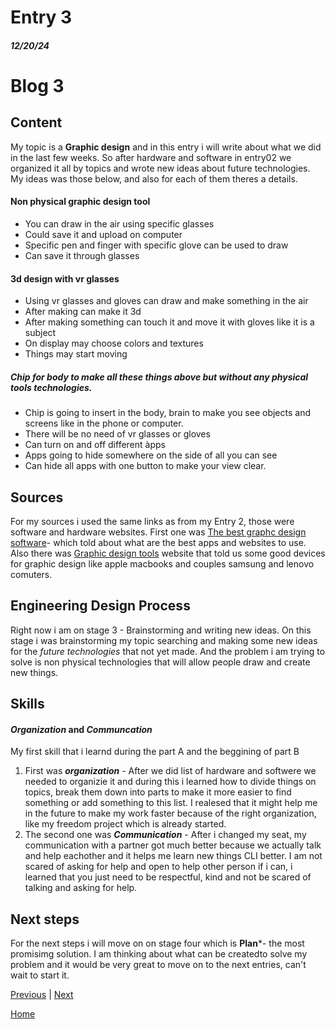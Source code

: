# Entry 3
##### 12/20/24

# Blog 3 

## Content
My topic is a **Graphic design** and in this entry i will write about what we did in the last few weeks. So after hardware and software in entry02 we organized it all by topics and wrote new ideas about future technologies. My ideas was those below, and also for each of them theres a details. 
#### Non physical graphic design tool 
- You can draw in the air using specific glasses
- Could save it and upload on computer 
- Specific pen and finger with specific glove can be used to draw 
- Can save it through glasses 
#### 3d design with vr glasses 
- Using vr glasses and gloves can draw and make something in the air 
- After making can make it 3d 
- After making something can touch it and move it with gloves like it is a subject
- On display may choose colors and textures
- Things may start moving
##### Chip for body to make all these things above but without any physical tools technologies.
- Chip is going to insert in the body, brain to make you see objects and screens like in the phone or computer.
- There will be no need of vr glasses or gloves 
- Can turn on and off different àpps 
- Apps going to hide somewhere on the side of all you can see
- Can hide all apps with one button to make your view clear.


## Sources
For my sources i used the same links as from my Entry 2, those were software and hardware websites. First one was [The best graphc design software](https://www.techradar.com/best/best-graphic-design-software)- which told about what are the best apps and websites  to use. Also there was [Graphic design tools](https://www.designity.com/blog/the-best-graphic-design-tools-every-designer-needs) website that told us some good devices for graphic design like apple macbooks and couples samsung and lenovo comuters. 
## Engineering Design Process
Right now i am on stage 3 - Brainstorming and writing new ideas. On this stage i was brainstorming my topic searching and making some new ideas for the _future technologies_ that not yet made. And the problem i am trying to solve is non physical technologies that will allow people draw and create new things. 

## Skills
#### _Organization_ and _Communcation_

My first skill that i learnd during the part A and the beggining of part B 
1. First was **_organization_** - After we did list of hardware and softwere we needed to organizie it and during this i learned how to divide things on topics, break them down into parts  to make it more easier to find something or add something to this list. I realesed that it might help me in the future to make my work faster because of the right organization, like my freedom project which is already started.
2. The second one was **_Communication_** - After i changed my seat, my communication with a partner got much better because we actually talk and help eachother and it helps me learn new things CLI better. I am not scared of asking for help and open to help other person if i can, i learned that you just need to be respectful, kind and not be scared of talking and asking for help.
   
## Next steps
For the next steps i will move on on stage four which is **Plan***- the most promisimg solution. I am thinking about what can be createdto solve my problem and it would be very great to move on to the next entries, can't wait to start it.

[Previous](entry02.md) | [Next](entry04.md)

[Home](../README.md)
